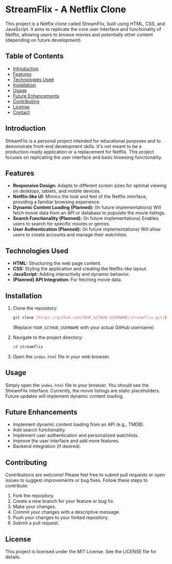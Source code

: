 # StreamFlix - A Netflix Clone

This project is a Netflix clone called StreamFlix, built using HTML, CSS, and JavaScript.  It aims to replicate the core user interface and functionality of Netflix, allowing users to browse movies and potentially other content (depending on future development).

## Table of Contents

- [Introduction](#introduction)
- [Features](#features)
- [Technologies Used](#technologies-used)
- [Installation](#installation)
- [Usage](#usage)
- [Future Enhancements](#future-enhancements)
- [Contributing](#contributing)
- [License](#license)
- [Contact](#contact)

## Introduction

StreamFlix is a personal project intended for educational purposes and to demonstrate front-end development skills. It's not meant to be a production-ready application or a replacement for Netflix.  This project focuses on replicating the user interface and basic browsing functionality.

## Features

*   **Responsive Design:** Adapts to different screen sizes for optimal viewing on desktops, tablets, and mobile devices.
*   **Netflix-like UI:**  Mimics the look and feel of the Netflix interface, providing a familiar browsing experience.
*   **Dynamic Content Loading (Planned):**  (In future implementations)  Will fetch movie data from an API or database to populate the movie listings.
*   **Search Functionality (Planned):** (In future implementations) Enables users to search for specific movies or genres.
*   **User Authentication (Planned):** (In future implementations)  Will allow users to create accounts and manage their watchlists.

## Technologies Used

*   **HTML:** Structuring the web page content.
*   **CSS:** Styling the application and creating the Netflix-like layout.
*   **JavaScript:** Adding interactivity and dynamic behavior.
*   **(Planned) API Integration:** For fetching movie data.

## Installation

1.  Clone the repository:
    ```bash
    git clone [https://github.com/YOUR_GITHUB_USERNAME/streamflix.git](https://www.google.com/search?q=https://github.com/YOUR_GITHUB_USERNAME/streamflix.git)
    ```
    (Replace `YOUR_GITHUB_USERNAME` with your actual GitHub username)

2.  Navigate to the project directory:
    ```bash
    cd streamflix
    ```

3.  Open the `index.html` file in your web browser.

## Usage

Simply open the `index.html` file in your browser. You should see the StreamFlix interface.  Currently, the movie listings are static placeholders.  Future updates will implement dynamic content loading.

## Future Enhancements

*   Implement dynamic content loading from an API (e.g., TMDB).
*   Add search functionality.
*   Implement user authentication and personalized watchlists.
*   Improve the user interface and add more features.
*   Backend integration (if desired).

## Contributing

Contributions are welcome!  Please feel free to submit pull requests or open issues to suggest improvements or bug fixes.  Follow these steps to contribute:

1.  Fork the repository.
2.  Create a new branch for your feature or bug fix.
3.  Make your changes.
4.  Commit your changes with a descriptive message.
5.  Push your changes to your forked repository.
6.  Submit a pull request.

## License

This project is licensed under the MIT License. See the LICENSE file for details.
